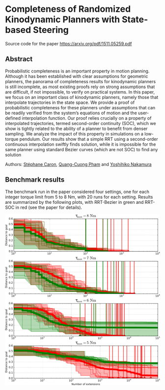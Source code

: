 # Completeness of Randomized Kinodynamic Planners with State-based Steering

Source code for the paper https://arxiv.org/pdf/1511.05259.pdf

## Abstract

Probabilistic completeness is an important property in motion planning.
Although it has been established with clear assumptions for geometric planners,
the panorama of completeness results for kinodynamic planners is still
incomplete, as most existing proofs rely on strong assumptions that are
difficult, if not impossible, to verify on practical systems. In this paper, we
focus on an important class of kinodynamic planners, namely those that
interpolate trajectories in the state space.  We provide a proof of
probabilistic completeness for these planners under assumptions that can be
readily verified from the system’s equations of motion and the user-defined
interpolation function. Our proof relies crucially on a property of
interpolated trajectories, termed second-order continuity (SOC), which we
show is tightly related to the ability of a planner to benefit from denser
sampling. We analyze the impact of this property in simulations on a low-torque
pendulum. Our results show that a simple RRT using a second-order continuous
interpolation swiftly finds solution, while it is impossible for the same
planner using standard Bezier curves (which are not SOC) to find any solution

Authors:
[Stéphane Caron](https://scaron.info),
[Quang-Cuong Pham](https://www.normalesup.org/~pham/) and
[Yoshihiko Nakamura](http://www.ynl.t.u-tokyo.ac.jp/)

## Benchmark results

The benchmark run in the paper considered four settings, one for each integer 
torque limit from 5 to 8 Nm, with 20 runs for each setting. Results are 
summarized by the following plots, with RRT-Bezier in green and RRT-SOC in red
(see the paper for details).

![Plots](results.png)
